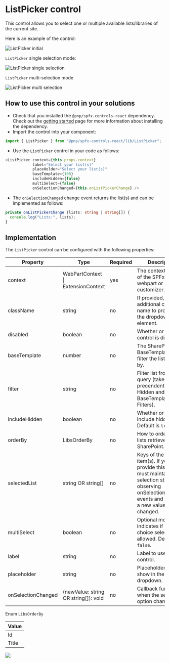 # ListPicker control

This control allows you to select one or multiple available lists/libraries of the current site.

Here is an example of the control:

![ListPicker initial](../assets/ListPicker-initial.png)

`ListPicker` single selection mode:

![ListPicker single selection](../assets/ListPicker-single.png)

`ListPicker` multi-selection mode

![ListPicker multi selection](../assets/ListPicker-multi.png)

## How to use this control in your solutions

- Check that you installed the `@pnp/spfx-controls-react` dependency. Check out the [getting started](../../#getting-started) page for more information about installing the dependency.
- Import the control into your component:

```TypeScript
import { ListPicker } from "@pnp/spfx-controls-react/lib/ListPicker";
```

- Use the `ListPicker` control in your code as follows:

```TypeScript
<ListPicker context={this.props.context}
            label="Select your list(s)"
            placeHolder="Select your list(s)"
            baseTemplate={100}
            includeHidden={false}
            multiSelect={false}
            onSelectionChanged={this.onListPickerChange} />
```

- The `onSelectionChanged` change event returns the list(s) and can be implemented as follows:

```TypeScript
private onListPickerChange (lists: string | string[]) {
  console.log("Lists:", lists);
}
```

## Implementation

The `ListPicker` control can be configured with the following properties:

| Property | Type | Required | Description |
| ---- | ---- | ---- | ---- |
| context | WebPartContext \| ExtensionContext | yes | The context object of the SPFx loaded webpart or customizer. |
| className | string | no | If provided, additional class name to provide on the dropdown element. |
| disabled | boolean | no | Whether or not the control is disabled. |
| baseTemplate | number | no | The SharePoint BaseTemplate ID to filter the list options by. |
| filter | string | no | Filter list from OData query (takes precendents over Hidden and BaseTemplate Filters). |
| includeHidden | boolean | no | Whether or not to include hidden lists. Default is `true`. |
| orderBy | LibsOrderBy | no | How to order the lists retrieved from SharePoint. |
| selectedList | string OR string[] | no | Keys of the selected item(s). If you provide this, you must maintain selection state by observing onSelectionChanged events and passing a new value in when changed. |
| multiSelect | boolean | no | Optional mode indicates if multi-choice selections is allowed. Default to `false`. |
| label | string | no | Label to use for the control. |
| placeholder | string | no | Placeholder label to show in the dropdown. |
| onSelectionChanged | (newValue: string OR string[]): void | no | Callback function when the selected option changes. |

Enum `LibsOrderBy`

| Value |
| ---- |
| Id |
| Title |

![](https://telemetry.sharepointpnp.com/sp-dev-fx-controls-react/wiki/controls/ListPicker)
